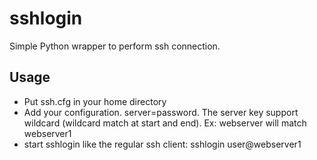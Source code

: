 # sshlogin
Simple Python wrapper to perform ssh connection.

## Usage
* Put ssh.cfg in your home directory
* Add your configuration. server=password. The server key support wildcard (wildcard match at start and end). Ex: webserver will match webserver1
* start sshlogin like the regular ssh client: sshlogin user@webserver1
